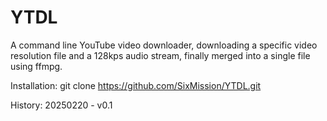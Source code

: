 # YTDL
A command line YouTube video downloader, downloading a specific video resolution file and a 128kps audio stream, finally merged into a single file using ffmpg.

Installation: git clone https://github.com/SixMission/YTDL.git

History:
20250220 - v0.1
